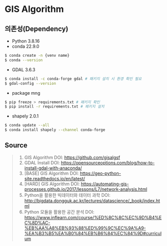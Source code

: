 # GIS Algorithm

## 의존성(Dependency)
- Python 3.8.16
- conda 22.9.0
```bash
$ conda create -n {venv name}
$ conda --version
```
- GDAL 3.6.3
```bash
$ conda install -c conda-forge gdal # 패키지 설치 시 환경 확인 필요
$ gdal-config --version
```
- package mng
```bash
$ pip freeze > requirements.txt # 패키지 확인
$ pip install -r requirements.txt # 패키지 설치
```
- shapely 2.0.1
```bash
$ conda update --all
$ conda install shapely --channel conda-forge
```

## Source
> 1) GIS Algorithm DOI: https://github.com/gisalgsf
> 2) GDAL Install DOI: https://opensourceoptions.com/blog/how-to-install-gdal-with-anaconda/
> 3) [BASE] GIS Algorithm DOI: https://geo-python-site.readthedocs.io/en/latest/
> 4) [HARD] GIS Algorithm DOI: https://automating-gis-processes.github.io/2017/lessons/L7/network-analysis.html
> 4) Python을 활용한 빅데이터와 데이터 과학 DOI: http://bigdata.dongguk.ac.kr/lectures/datascience/_book/index.html
> 5) Python 모듈을 활용한 공간 분석 DOI: https://www.inflearn.com/course/%ED%8C%8C%EC%9D%B4%EC%8D%AC-%EB%AA%A8%EB%93%88%ED%99%9C%EC%9A%A9-%EA%B3%B5%EA%B0%84%EB%B6%84%EC%84%9D#curriculum